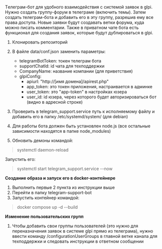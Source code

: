 Tелеграм-бот для удобного взаимодействия с системой заявок в glpi. Нужно создать группу-форум в телеграме (включить темы). Затем создать телеграм-бота и добавить его в эту группу, разрешив ему все права доступа. Новые заявки будут создавать ветки форума, куда можно писать комментарии. Также в приватном чате бота есть функционал для создания заявок, которые будут дублироваться в glpi.

1. Клонировать репозиторий

2. В файле data/conf.json заменить параметры:

    - telegramBotToken: токен телеграм бота
    - supportChatId: id чата для техподдержки
    - CompanyName: название компании (для приветствия)   
    - glpiConfig: 
        - apiurl: "http://[имя домена]/apirest.php"
        - app_token: это токен приложения, настраивается в админке 
        - user_token: это "app-token" в настройках юзера
        - user_id: id юзера, через которого будет авторизироваться бот (видно в адресной строке)

3. Проверить в telegram_support.service путь к исполняемому файлу и добавить его в папку /etc/systemd/system/ (для debian)
4. Для работы бота должен быть установлен node.js (все остальные зависимости находятся в папке node_modules)
5. Обновить демоны командой:

>   systemctl daemon-reload

Запустить его:

>   systemctl start telegram_support.service --now


**Создание образа и запуск его в docker-контейнере**

1. Выполнить первые 2 пункта из инструкции выше
2. Перейти в папку telegram-support-bot
3. Запустить контейнер командой:

>   docker compose up -d --build


**Изменение пользовательских групп**

1. Чтобы добавить свои группы пользователей (это нужно для переназначения заявок в системе glpi прямо из телеграма), нужно ввести команду /configurationUserGroups в главной ветке канала для техподдержки и следовать инструкции в ответном сообщении




